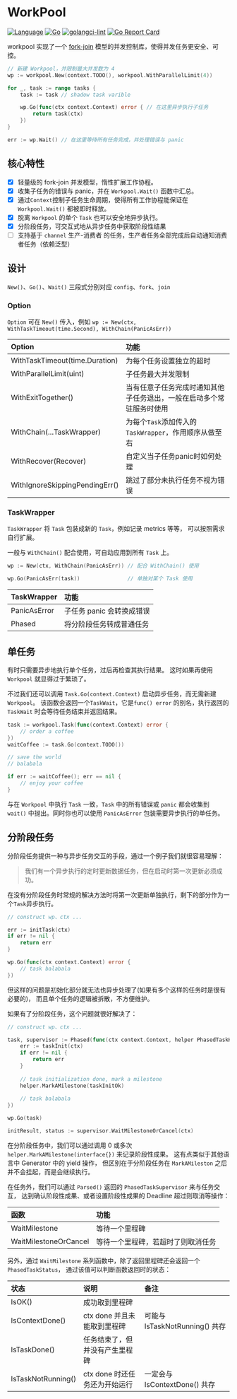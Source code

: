 # WorkPool
[![Language](https://img.shields.io/badge/Language-Go-blue.svg)](https://golang.org/)
[![Go](https://github.com/nextzhou/workpool/actions/workflows/go.yml/badge.svg)](https://github.com/nextzhou/workpool/actions/workflows/go.yml)
[![golangci-lint](https://github.com/nextzhou/workpool/actions/workflows/golangci-lint.yml/badge.svg)](https://github.com/nextzhou/workpool/actions/workflows/golangci-lint.yml)
[![Go Report Card](https://goreportcard.com/badge/github.com/nextzhou/workpool)](https://goreportcard.com/report/github.com/nextzhou/workpool)

workpool 实现了一个 [fork-join](https://zh.wikipedia.org/wiki/Fork-join%E6%A8%A1%E5%9E%8B) 模型的并发控制库，使得并发任务更安全、可控。


```go
// 新建 Workpool，并限制最大并发数为 4
wp := workpool.New(context.TODO(), workpool.WithParallelLimit(4))

for _, task := range tasks {
    task := task // shadow task varible

    wp.Go(func(ctx context.Context) error { // 在这里异步执行子任务
        return task(ctx)
    })
}

err := wp.Wait() // 在这里等待所有任务完成，并处理错误与 panic
```

## 核心特性

- [x] 轻量级的 fork-join 并发模型，惰性扩展工作协程。
- [x] 收集子任务的错误与 panic，并在 `Workpool.Wait()` 函数中汇总。
- [x] 通过`Context`控制子任务生命周期，使得所有工作协程能保证在 `Workpool.Wait()` 都被即时释放。
- [x] 脱离 `Workpool` 的单个 `Task` 也可以安全地异步执行。
- [x] 分阶段任务，可交互式地从异步任务中获取阶段性结果
- [ ] 支持基于 `channel` 生产-消费者 的任务，生产者任务全部完成后自动通知消费者任务（依赖泛型）

## 设计

 `New()`、`Go()`、`Wait()` 三段式分别对应 `config`、`fork`、`join`

### Option

`Option` 可在 `New()` 传入，例如 `wp := New(ctx, WithTaskTimeout(time.Second), WithChain(PanicAsErr))`

|Option|功能|
|:-----|:-----|
|WithTaskTimeout(time.Duration)|为每个任务设置独立的超时|
|WithParallelLimit(uint)|子任务最大并发限制|
|WithExitTogether()|当有任意子任务完成时通知其他子任务退出，一般在启动多个常驻服务时使用|
|WithChain(...TaskWrapper)|为每个`Task`添加传入的`TaskWrapper`，作用顺序从做至右|
|WithRecover(Recover)|自定义当子任务panic时如何处理|
|WithIgnoreSkippingPendingErr()|跳过了部分未执行任务不视为错误|

### TaskWrapper

`TaskWrapper` 将 `Task` 包装成新的 `Task`，例如记录 metrics 等等， 可以按照需求自行扩展。

一般与 `WithChain()` 配合使用，可自动应用到所有 `Task` 上。

```go
wp := New(ctx, WithChain(PanicAsErr)) // 配合 WithChain() 使用

wp.Go(PanicAsErr(task))               // 单独对某个 Task 使用
```

|TaskWrapper| 功能               |
|:----------|:-----------------|
|PanicAsError| 子任务 panic 会转换成错误 |
|Phased| 将分阶段任务转成普通任务     |

## 单任务

有时只需要异步地执行单个任务，过后再检查其执行结果。 这时如果再使用 `Workpool` 就显得过于繁琐了。 

不过我们还可以调用 `Task.Go(context.Context)` 启动异步任务，而无需新建 `Workpool`。
该函数会返回一个`TaskWait`，它是`func() error` 的别名，执行返回的 `TaskWait` 时会等待任务结束并返回结果。

```go
task := workpool.Task(func(context.Context) error {
    // order a coffee
})
waitCoffee := task.Go(context.TODO())

// save the world
// balabala

if err := waitCoffee(); err == nil {
    // enjoy your coffee
}
```

与在 `Workpool` 中执行 `Task` 一致，`Task` 中的所有错误或 `panic` 都会收集到 `wait()` 中抛出。同时你也可以使用 `PanicAsError` 包装需要异步执行的单任务。

## 分阶段任务

分阶段任务提供一种与异步任务交互的手段，通过一个例子我们就很容易理解：

> 我们有一个异步执行的定时更新数据任务，但在启动时第一次更新必须成功。

在没有分阶段任务时常规的解决方法时将第一次更新单独执行，剩下的部分作为一个`Task`异步执行。
```go
// construct wp、ctx ...

err := initTask(ctx)
if err != nil {
    return err
}

wp.Go(func(ctx context.Context) error { 
    // task balabala
})
```
但这样的问题是初始化部分就无法也异步处理了(如果有多个这样的任务时是很有必要的)，
而且单个任务的逻辑被拆散，不方便维护。

如果有了分阶段任务，这个问题就很好解决了：

```go
// construct wp、ctx ...

task, supervisor := Phased(func(ctx context.Context, helper PhasedTaskHelper) error {
    err := taskInit(ctx)
    if err != nil {
    	return err
    }
    
    // task initialization done, mark a milestone
    helper.MarkAMilestone(taskInitOk) 
    
    // task balabala
})

wp.Go(task)

initResult, status := supervisor.WaitMilestoneOrCancel(ctx)
```

在分阶段任务中，我们可以通过调用 0 或多次 `helper.MarkAMilestone(interface{})`
来记录阶段性成果。
这有点类似于其他语言中 Generator 中的 yield 操作，
但区别在于分阶段任务在 `MarkAMileston` 之后并不会挂起，而是会继续执行。

在任务外，我们可以通过 `Parsed()` 返回的 `PhasedTaskSupervisor` 来与任务交互，
达到确认阶段性成果、或者设置阶段性成果的 Deadline 超过则取消等操作：


|函数| 功能                |
|:---|:------------------|
|WaitMilestone| 等待一个里程碑           |
|WaitMilestoneOrCancel| 等待一个里程碑，若超时了则取消任务 |

另外，通过 `WaitMilestone` 系列函数中，除了返回里程碑还会返回一个 `PhasedTaskStatus`，
通过该值可以判断函数返回时的状态：

|状态|说明| 备注                        |
|:---|:---|:--------------------------|
|IsOK()| 成功取到里程碑|                           |
|IsContextDone()|ctx done 并且未能取到里程碑| 可能与 IsTaskNotRunning() 共存 |
|IsTaskDone()|任务结束了，但并没有产生里程碑||
|IsTaskNotRunning()| ctx done 时还任务还为开始运行| 一定会与 IsContextDone() 共存   |